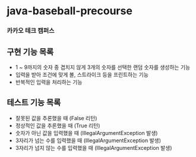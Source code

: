 # java-baseball-precourse

### 카카오 테크 캠퍼스

## 구현 기능 목록

- 1 ~ 9까지의 숫자 중 겹치지 않게 3개의 숫자를 선택한 랜덤 숫자를 생성하는 기능
- 입력을 받아 조건에 맞게 볼, 스트라이크 등을 프린트하는 기능
- 반복적인 입력을 처리하는 기능

## 테스트 기능 목록

- 잘못된 값을 추론했을 때 (False 리턴)
- 정상적인 값을 추론했을 때 (True 리턴)
- 숫자가 아닌 값을 입력했을 때 (IllegalArgumentException 발생)
- 3자리가 넘는 수를 입력했을 때 (IllegalArgumentException 발생)
- 3자리가 넘지 않는 수를 입력했을 때 (IllegalArgumentException 발생)
